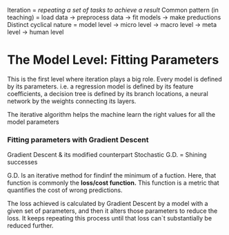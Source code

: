 Iteration = *repeating a set of tasks to achieve a result*
Common pattern (in teaching) = load data -> preprocess data -> fit models -> make preductions
Distinct cyclical nature = model level -> micro level -> macro level -> meta level -> human level

# The Model Level: Fitting Parameters
This is the first level where iteration plays a big role. Every model is defined by its parameters. i.e. a regression model is defined by its feature coefficients, a decision tree is defined by its branch locations, a neural network by the weights connecting its layers.

The iterative algorithm helps the machine learn the right values for all the model parameters

### Fitting parameters with Gradient Descent
Gradient Descent & its modified counterpart Stochastic G.D. = Shining successes

G.D. Is an iterative method for findinf the minimum of a fuction. Here, that function is commonly the **loss/cost function.** This function is a metric that quantifies the cost of wrong predictions.

The loss achieved is calculated by Gradient Descent by a model with a given set of parameters, and then it alters those parameters to reduce the loss. It keeps repeating this process until that loss can`t substantially be reduced further.
